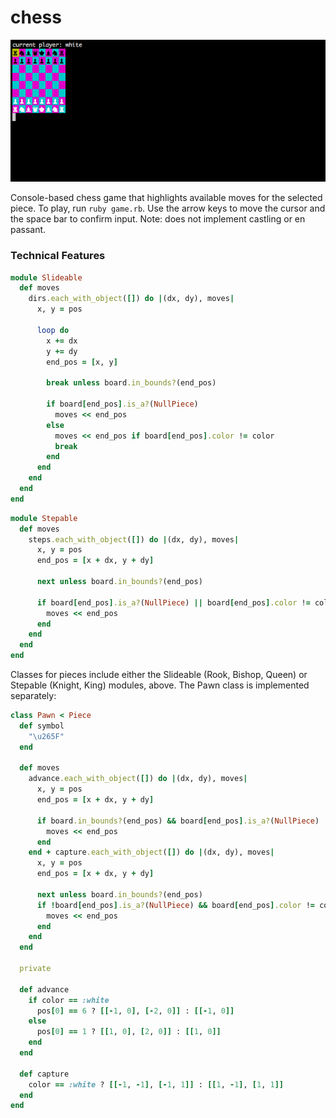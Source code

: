 # chess

![screenshot]

Console-based chess game that highlights available moves for the selected piece. To play, run `ruby game.rb`. Use the arrow keys to move the cursor and the space bar to confirm input. Note: does not implement castling or en passant.

### Technical Features

```ruby
module Slideable
  def moves
    dirs.each_with_object([]) do |(dx, dy), moves|
      x, y = pos

      loop do
        x += dx
        y += dy
        end_pos = [x, y]

        break unless board.in_bounds?(end_pos)

        if board[end_pos].is_a?(NullPiece)
          moves << end_pos
        else
          moves << end_pos if board[end_pos].color != color
          break
        end
      end
    end
  end
end
```

```ruby
module Stepable
  def moves
    steps.each_with_object([]) do |(dx, dy), moves|
      x, y = pos
      end_pos = [x + dx, y + dy]

      next unless board.in_bounds?(end_pos)

      if board[end_pos].is_a?(NullPiece) || board[end_pos].color != color
        moves << end_pos
      end
    end
  end
end
```

Classes for pieces include either the Slideable (Rook, Bishop, Queen) or Stepable (Knight, King) modules, above. The Pawn class is implemented separately:

```ruby
class Pawn < Piece
  def symbol
    "\u265F"
  end

  def moves
    advance.each_with_object([]) do |(dx, dy), moves|
      x, y = pos
      end_pos = [x + dx, y + dy]

      if board.in_bounds?(end_pos) && board[end_pos].is_a?(NullPiece)
        moves << end_pos
      end
    end + capture.each_with_object([]) do |(dx, dy), moves|
      x, y = pos
      end_pos = [x + dx, y + dy]

      next unless board.in_bounds?(end_pos)
      if !board[end_pos].is_a?(NullPiece) && board[end_pos].color != color
        moves << end_pos
      end
    end
  end

  private

  def advance
    if color == :white
      pos[0] == 6 ? [[-1, 0], [-2, 0]] : [[-1, 0]]
    else
      pos[0] == 1 ? [[1, 0], [2, 0]] : [[1, 0]]
    end
  end

  def capture
    color == :white ? [[-1, -1], [-1, 1]] : [[1, -1], [1, 1]]
  end
end
```

[screenshot]: ./screenshot.png
